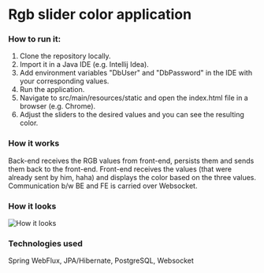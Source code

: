 # Rgb slider color application 

### How to run it:

1. Clone the repository locally.
2. Import it in a Java IDE (e.g. Intellij Idea).
3. Add environment variables "DbUser" and "DbPassword" in the IDE with your corresponding values. 
3. Run the application.
4. Navigate to src/main/resources/static and open the index.html file in a browser (e.g. Chrome). 
5. Adjust the sliders to the desired values and you can see the resulting color.

### How it works
Back-end receives the RGB values from front-end, persists them and sends them back to the front-end.
Front-end receives the values (that were already sent by him, haha) and displays the color based on the three values.
Communication b/w BE and FE is carried over Websocket.

### How it looks
![How it looks](https://i.imgur.com/AwMrtxr.jpg) 

### Technologies used
Spring WebFlux, JPA/Hibernate, PostgreSQL, Websocket

